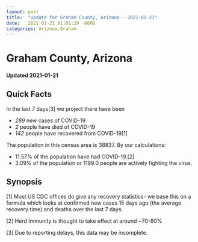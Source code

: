 ```yaml
---
layout: post
title:  "Update for Graham County, Arizona - 2021-01-21"
date:   2021-01-21 01:01:29 -0600
categories: Arizona,Graham
---
```


# Graham County, Arizona
#### Updated 2021-01-21

## Quick Facts

In the last 7 days[3] we project there have been
- *289* new cases of COVID-19
- *2* people have died of COVID-19
- *142* people have recovered from COVID-19[1]

The population in this census area is 38837. By our calculations:
- 11.57% of the population have had COVID-19.[2]
- 3.09% of the population or 1199.0 people are actively fighting the virus.

## Synopsis




[1] Most US CDC offices do give any recovery statistics- we base this on a formula which looks at confirmed new cases
15 days ago (the average recovery time) and deaths over the last 7 days.

[2] Herd Immunity is thought to take effect at around ~70-80%

[3] Due to reporting delays, this data may be incomplete.
 
    
